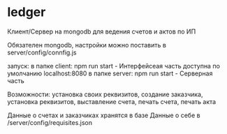 # ledger
Клиент/Сервер на mongodb для ведения счетов и актов по ИП

Обязателен mongodb, настройки можно поставить в server/config/connfig.js

запуск: в папке client: npm run start - Интерфейсеая часть доступна по умолчанию localhost:8080
        в папке server: npm run start - Серверная часть
        
Возможности: установка своих реквизитов, создание заказчика, установка реквизитов, выставление счета, печать счета, печать акта

Данные о счетах и заказчиках хранятся в базе
Данные о себе в /server/config/requisites.json
